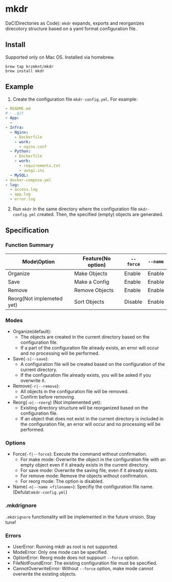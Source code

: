 # mkdr
DaC(Directories as Code): `mkdr` expands, exports and reorganizes direcotory structure based on a yaml format configuration file.


## Install
Supported only on Mac OS. Installed via homebrew.

```
brew tap krzmknt/mkdr
brew install mkdr
```


## Example
1. Create the configuration file `mkdr-config.yml`. For example:
```yaml
- README.md
# - .git
- App:
  -
- Infra:
  - Nginx:
    - Dockerfile
    - work:
      - nginx.conf
  - Python:
    - Dockerfile
    - work:
      - requirements.txt
      - uwsgi.ini
  - MySQL:
- docker-compose.yml
- log:
  - access.log
  - app.log
  - error.log
```
2. Run `mkdr` in the same directory where the configuration file `mkdr-config.yml` created. Then, the specified (empty) objects are generated.


## Specification

### Function Summary
| Mode\Option               | Feature(No option) | `--force` | `--name` |
|---------------------------|--------------------|-----------|----------|
| Organize                  | Make Objects       | Enable    | Enable   |
| Save                      | Make a Config      | Enable    | Enable   |
| Remove                    | Remove Objects     | Enable    | Enable   |
| Reorg(Not implemeted yet) | Sort Objects       | Disable   | Enable   |


### Modes
- Organize(default):
  - The objects are created in the current directory based on the configuration file.
  - If a part of the configuration file already exists, an error will occur and no processing will be performed.
- Save(`-s|--save`):
  - A configuration file will be created based on the configuration of the current directory.
  - If the configuration file already exists, you will be asked if you overwrite it.
- Remove(`-r|--remove`):
  - All objects in the configuration file will be removed.
  - Confirm before removing.
- Reorg(`-o|--reorg`) (Not implemented yet):
  - Existing directory structure will be reorganized based on the configuration file.
  - If an object that does not exist in the current directory is included in the configuration file, an error will occur and no processing will be performed.


### Options
- Force(`-f|--force`): Execute the command without confirmation.
  - For make mode: Overwrite the object in the configuration file with an empty object even if it already exists in the current directory.
  - For save mode: Overwrite the saving file, even if it already exists.
  - For remove mode: Remove the objects without confirmation.
  - For reorg mode: The option is disabled.
- Name(`-n|--name <filename>`): Specifiy the configuration file name. (Defulat:`mkdr-config.yml`)


### .mkdrignore
`.mkdrignore` functionality will be implemented in the future virsion. Stay tune!


### Errors
- UserError: Running mkdr as root is not supported.
- ModeError: Only one mode can be specified.
- OptionError: Reorg mode does not suppourt `--force` option.
- FileNotFoundError: The existing configuration file must be specified.
- CannotOverwriteError: Without `--force` option, make mode cannot overwrite the existing objects.


